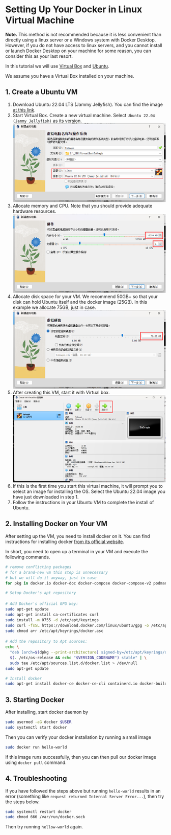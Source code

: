 # Setting Up Your Docker in Linux Virtual Machine

**Note.** This method is not recommended because it is less convenient than directly using a linux server or a Windows system with Docker Desktop. However, if you do not have access to linux servers, and you cannot install or launch Docker Desktop on your machine for some reason, you can consider this as your last resort.

In this tutorial we will use [Virtual Box](https://www.virtualbox.org/) and [Ubuntu](https://ubuntu.com/).

We assume you have a Virtual Box installed on your machine.

## 1. Create a Ubuntu VM

1. Download Ubuntu 22.04 LTS (Jammy Jellyfish). You can find the image [at this link](https://releases.ubuntu.com/jammy/).
2. Start Virtual Box. Create a new virtual machine. Select `Ubuntu 22.04 (Jammy Jellyfish)` as its version.
   ![](figs/virtual-box-vm-create.png)
3. Allocate memory and CPU. Note that you should provide adequate hardware resources.
   ![](figs/virtual-box-cpu-ram-alloc.png)
4. Allocate disk space for your VM. We recommend 50GB+ so that your disk can hold Ubuntu itself and the docker image (25GB). In this example we allocate 75GB, just in case.
   ![](figs/virtual-box-disk-alloc.png)
5. After creating this VM, start it with Virtual box.
   ![](figs/virtual-box-ubuntu-start.png)
6. If this is the first time you start this virtual machine, it will prompt you to select an image for installing the OS. Select the Ubuntu 22.04 image you have just downloaded in step 1.
7. Follow the instructions in your Ubuntu VM to complete the install of Ubuntu.

## 2. Installing Docker on Your VM

After setting up the VM, you need to install docker on it. You can find instructions for installing docker [from its official website](https://docs.docker.com/engine/install/ubuntu/).

In short, you need to open up a terminal in your VM and execute the following commands.

```sh
# remove conflicting packages
# for a brand-new vm this step is unnecessary
# but we will do it anyway, just in case
for pkg in docker.io docker-doc docker-compose docker-compose-v2 podman-docker containerd runc; do sudo apt-get remove $pkg; done
```

```sh
# Setup Docker's apt repository

# Add Docker's official GPG key:
sudo apt-get update
sudo apt-get install ca-certificates curl
sudo install -m 0755 -d /etc/apt/keyrings
sudo curl -fsSL https://download.docker.com/linux/ubuntu/gpg -o /etc/apt/keyrings/docker.asc
sudo chmod a+r /etc/apt/keyrings/docker.asc

# Add the repository to Apt sources:
echo \
  "deb [arch=$(dpkg --print-architecture) signed-by=/etc/apt/keyrings/docker.asc] https://download.docker.com/linux/ubuntu \
  $(. /etc/os-release && echo "$VERSION_CODENAME") stable" | \
  sudo tee /etc/apt/sources.list.d/docker.list > /dev/null
sudo apt-get update
```

```sh
# Install docker
sudo apt-get install docker-ce docker-ce-cli containerd.io docker-buildx-plugin docker-compose-plugin
```

## 3. Starting Docker

After installing, start docker daemon by

```sh
sudo usermod -aG docker $USER
sudo systemctl start docker
```

Then you can verify your docker installation by running a small image

```sh
sudo docker run hello-world
```

If this image runs successfully, then you can then pull our docker image using `docker pull` command.

## 4. Troubleshooting

If you have followed the steps above but running `hello-world` results in an error (something like `request returned Internal Server Error...`), then try the steps below.

```sh
sudo systemctl restart docker
sudo chmod 666 /var/run/docker.sock
```

Then try running `hellow-world` again.
